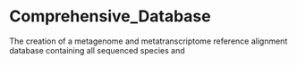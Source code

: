 # Comprehensive_Database
The creation of a metagenome and metatranscriptome reference alignment database containing all sequenced species and 
